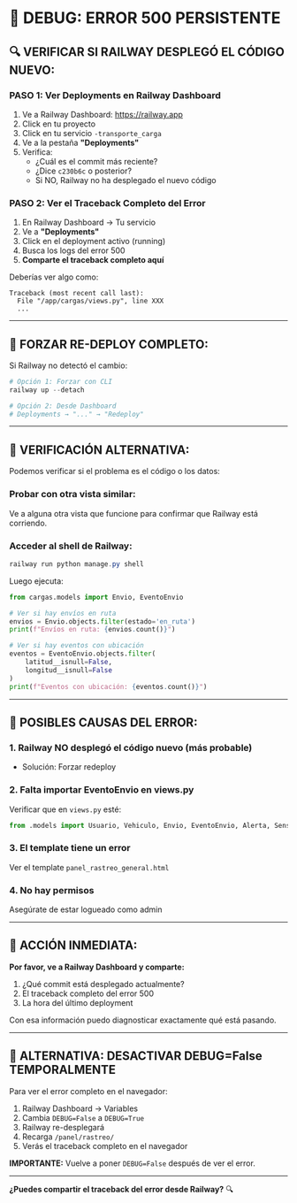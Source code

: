 # 🐛 DEBUG: ERROR 500 PERSISTENTE

## 🔍 **VERIFICAR SI RAILWAY DESPLEGÓ EL CÓDIGO NUEVO:**

### **PASO 1: Ver Deployments en Railway Dashboard**

1. Ve a Railway Dashboard: https://railway.app
2. Click en tu proyecto
3. Click en tu servicio `-transporte_carga`
4. Ve a la pestaña **"Deployments"**
5. Verifica:
   - ¿Cuál es el commit más reciente?
   - ¿Dice `c230b6c` o posterior?
   - Si NO, Railway no ha desplegado el nuevo código

### **PASO 2: Ver el Traceback Completo del Error**

1. En Railway Dashboard → Tu servicio
2. Ve a **"Deployments"**
3. Click en el deployment activo (running)
4. Busca los logs del error 500
5. **Comparte el traceback completo aquí**

Deberías ver algo como:
```
Traceback (most recent call last):
  File "/app/cargas/views.py", line XXX
  ...
```

---

## 🔄 **FORZAR RE-DEPLOY COMPLETO:**

Si Railway no detectó el cambio:

```powershell
# Opción 1: Forzar con CLI
railway up --detach

# Opción 2: Desde Dashboard
# Deployments → "..." → "Redeploy"
```

---

## 🎯 **VERIFICACIÓN ALTERNATIVA:**

Podemos verificar si el problema es el código o los datos:

### **Probar con otra vista similar:**

Ve a alguna otra vista que funcione para confirmar que Railway está corriendo.

### **Acceder al shell de Railway:**

```powershell
railway run python manage.py shell
```

Luego ejecuta:
```python
from cargas.models import Envio, EventoEnvio

# Ver si hay envíos en ruta
envios = Envio.objects.filter(estado='en_ruta')
print(f"Envíos en ruta: {envios.count()}")

# Ver si hay eventos con ubicación
eventos = EventoEnvio.objects.filter(
    latitud__isnull=False, 
    longitud__isnull=False
)
print(f"Eventos con ubicación: {eventos.count()}")
```

---

## 🚨 **POSIBLES CAUSAS DEL ERROR:**

### **1. Railway NO desplegó el código nuevo** (más probable)
- Solución: Forzar redeploy

### **2. Falta importar EventoEnvio en views.py**
Verificar que en `views.py` esté:
```python
from .models import Usuario, Vehiculo, Envio, EventoEnvio, Alerta, Sensor
```

### **3. El template tiene un error**
Ver el template `panel_rastreo_general.html`

### **4. No hay permisos**
Asegúrate de estar logueado como admin

---

## 📝 **ACCIÓN INMEDIATA:**

**Por favor, ve a Railway Dashboard y comparte:**

1. ¿Qué commit está desplegado actualmente?
2. El traceback completo del error 500
3. La hora del último deployment

Con esa información puedo diagnosticar exactamente qué está pasando.

---

## 🔧 **ALTERNATIVA: DESACTIVAR DEBUG=False TEMPORALMENTE**

Para ver el error completo en el navegador:

1. Railway Dashboard → Variables
2. Cambia `DEBUG=False` a `DEBUG=True`
3. Railway re-desplegará
4. Recarga `/panel/rastreo/`
5. Verás el traceback completo en el navegador

**IMPORTANTE:** Vuelve a poner `DEBUG=False` después de ver el error.

---

**¿Puedes compartir el traceback del error desde Railway?** 🔍
